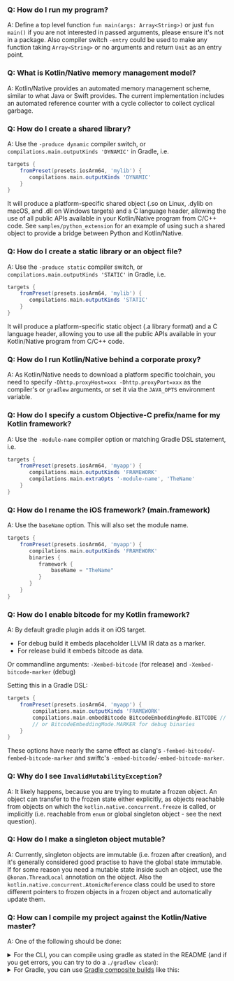 ### Q: How do I run my program?

A: Define a top level function `fun main(args: Array<String>)` or just  `fun main()` if you are not interested
in passed arguments, please ensure it's not in a package.
Also compiler switch `-entry` could be used to make any function taking `Array<String>` or no arguments
and return `Unit` as an entry point.


### Q: What is Kotlin/Native memory management model?

A: Kotlin/Native provides an automated memory management scheme, similar to what Java or Swift provides.
The current implementation includes an automated reference counter with a cycle collector to collect cyclical
garbage.


### Q: How do I create a shared library?

A: Use the `-produce dynamic` compiler switch, or `compilations.main.outputKinds 'DYNAMIC'` in Gradle, i.e.
```groovy
targets {
    fromPreset(presets.iosArm64, 'mylib') {
       compilations.main.outputKinds 'DYNAMIC'
    }
}
```
It will produce a platform-specific shared object (.so on Linux, .dylib on macOS, and .dll on Windows targets) and a
C language header, allowing the use of all public APIs available in your Kotlin/Native program from C/C++ code.
See `samples/python_extension` for an example of using such a shared object to provide a bridge between Python and
Kotlin/Native.


### Q: How do I create a static library or an object file?

A: Use the `-produce static` compiler switch, or `compilations.main.outputKinds 'STATIC'` in Gradle, i.e.
```groovy
targets {
    fromPreset(presets.iosArm64, 'mylib') {
       compilations.main.outputKinds 'STATIC'
    }
}
```
It will produce a platform-specific static object (.a library format) and a C language header, allowing you to
use all the public APIs available in your Kotlin/Native program from C/C++ code.


### Q: How do I run Kotlin/Native behind a corporate proxy?

A: As Kotlin/Native needs to download a platform specific toolchain, you need to specify
`-Dhttp.proxyHost=xxx -Dhttp.proxyPort=xxx` as the compiler's or `gradlew` arguments,
or set it via the `JAVA_OPTS` environment variable.


### Q: How do I specify a custom Objective-C prefix/name for my Kotlin framework?

A: Use the `-module-name` compiler option or matching Gradle DSL statement, i.e.

<div class="sample" markdown="1" theme="idea" mode="groovy">

```groovy
targets {
    fromPreset(presets.iosArm64, 'myapp') {
       compilations.main.outputKinds 'FRAMEWORK'
       compilations.main.extraOpts '-module-name', 'TheName'
    }
}
```

</div>

### Q: How do I rename the iOS framework? (main.framework)

A: Use the `baseName` option. This will also set the module name.

```groovy
targets {
    fromPreset(presets.iosArm64, 'myapp') {
       compilations.main.outputKinds 'FRAMEWORK'
       binaries {
          framework {
              baseName = "TheName"
          }
       }
    }
}
```

### Q: How do I enable bitcode for my Kotlin framework?

A: By default gradle plugin adds it on iOS target.
 * For debug build it embeds placeholder LLVM IR data as a marker.
 * For release build it embeds bitcode as data.

Or commandline arguments: `-Xembed-bitcode` (for release) and `-Xembed-bitcode-marker` (debug)

Setting this in a Gradle DSL: 
<div class="sample" markdown="1" theme="idea" mode="groovy">

```groovy
targets {
    fromPreset(presets.iosArm64, 'myapp') {
        compilations.main.outputKinds 'FRAMEWORK'
        compilations.main.embedBitcode BitcodeEmbeddingMode.BITCODE // for release binaries
        // or BitcodeEmbeddingMode.MARKER for debug binaries
    }
}
```

These options have nearly the same effect as clang's `-fembed-bitcode`/`-fembed-bitcode-marker`
and swiftc's `-embed-bitcode`/`-embed-bitcode-marker`.

</div>

### Q: Why do I see `InvalidMutabilityException`?

A: It likely happens, because you are trying to mutate a frozen object. An object can transfer to the
frozen state either explicitly, as objects reachable from objects on which the `kotlin.native.concurrent.freeze` is called,
or implicitly (i.e. reachable from `enum` or global singleton object - see the next question).


### Q: How do I make a singleton object mutable?

A: Currently, singleton objects are immutable (i.e. frozen after creation), and it's generally considered
good practise to have the global state immutable. If for some reason you need a mutable state inside such an
object, use the `@konan.ThreadLocal` annotation on the object. Also the `kotlin.native.concurrent.AtomicReference` class could be
used to store different pointers to frozen objects in a frozen object and automatically update them.

### Q: How can I compile my project against the Kotlin/Native master?

A: One of the following should be done:

<details>
    
<summary>For the CLI, you can compile using gradle as stated in the README (and if you get errors, you can try to do a <code>./gradlew clean</code>):</summary>

<div class="sample" markdown="1" theme="idea" mode="shell">

```bash
./gradlew dependencies:update
./gradlew dist distPlatformLibs
```

</div>


You can then set the `KONAN_HOME` env variable to the generated `dist` folder in the git repository.

</details>

<details>
<summary>For Gradle, you can use <a href="https://docs.gradle.org/current/userguide/composite_builds.html">Gradle composite builds</a> like this:</summary>

<div class="sample" markdown="1" theme="idea" mode="shell">


```bash
# Set with the path of your kotlin-native clone
export KONAN_REPO=$PWD/../kotlin-native

# Run this once since it is costly, you can remove the `clean` task if not big changes were made from the last time you did this
pushd $KONAN_REPO && git pull && ./gradlew clean dependencies:update dist distPlatformLibs && popd

# In your project, you set have to the org.jetbrains.kotlin.native.home property, and include as composite the shared and gradle-plugin builds
./gradlew check -Porg.jetbrains.kotlin.native.home=$KONAN_REPO/dist --include-build $KONAN_REPO/shared --include-build $KONAN_REPO/tools/kotlin-native-gradle-plugin
```

</div>

</details>
